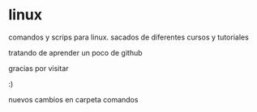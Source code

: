 # linux
comandos y scrips para linux. sacados de diferentes cursos y tutoriales

tratando de aprender un poco de github

gracias por visitar

:)

nuevos cambios en carpeta comandos
